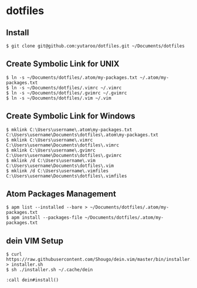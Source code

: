 # dotfiles


## Install
```
$ git clone git@github.com:yutaroo/dotfiles.git ~/Documents/dotfiles
```

## Create Symbolic Link for UNIX
```
$ ln -s ~/Documents/dotfiles/.atom/my-packages.txt ~/.atom/my-packages.txt
$ ln -s ~/Documents/dotfiles/.vimrc ~/.vimrc
$ ln -s ~/Documents/dotfiles/.gvimrc ~/.gvimrc
$ ln -s ~/Documents/dotfiles/.vim ~/.vim
```
## Create Symbolic Link for Windows
```
$ mklink C:\Users\username\.atom\my-packages.txt C:\Users\username\Documents\dotfiles\.atom\my-packages.txt
$ mklink C:\Users\username\.vimrc C:\Users\username\Documents\dotfiles\.vimrc
$ mklink C:\Users\username\.gvimrc C:\Users\username\Documents\dotfiles\.gvimrc
$ mklink /d C:\Users\username\.vim C:\Users\username\Documents\dotfiles\.vim
$ mklink /d C:\Users\username\.vimfiles C:\Users\username\Documents\dotfiles\.vimfiles
```


## Atom Packages Management
```
$ apm list --installed --bare > ~/Documents/dotfiles/.atom/my-packages.txt
$ apm install --packages-file ~/Documents/dotfiles/.atom/my-packages.txt
```

## dein VIM Setup
```
$ curl https://raw.githubusercontent.com/Shougo/dein.vim/master/bin/installer.sh > installer.sh
$ sh ./installer.sh ~/.cache/dein
```

```
:call dein#install()
```
